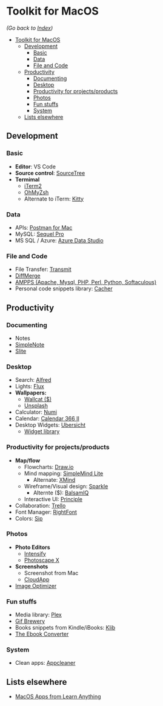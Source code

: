 # Toolkit for MacOS

_(Go back to [Index](https://github.com/dreamworkers/developers-toolkit#a-developers-toolkit))_

- [Toolkit for MacOS](#toolkit-for-macos)
  - [Development](#development)
    - [Basic](#basic)
    - [Data](#data)
    - [File and Code](#file-and-code)
  - [Productivity](#productivity)
    - [Documenting](#documenting)
    - [Desktop](#desktop)
    - [Productivity for projects/products](#productivity-for-projectsproducts)
    - [Photos](#photos)
    - [Fun stuffs](#fun-stuffs)
    - [System](#system)
  - [Lists elsewhere](#lists-elsewhere)

## Development

### Basic

- **Editor**: VS Code
- **Source control**: [SourceTree](https://www.sourcetreeapp.com/)
- **Termimal**
  - [iTerm2](https://www.iterm2.com/)
  - [OhMyZsh](https://ohmyz.sh/)
  - Alternate to iTerm: [Kitty](https://sw.kovidgoyal.net/kitty/)

### Data

- APIs: [Postman for Mac](https://www.postman.com/)
- MySQL: [Sequel Pro](https://www.sequelpro.com/)
- MS SQL / Azure: [Azure Data Studio](https://docs.microsoft.com/en-us/sql/azure-data-studio/download-azure-data-studio)

### File and Code

- File Transfer: [Transmit](https://panic.com/transmit/)
- [DiffMerge](https://sourcegear.com/diffmerge/)
- [AMPPS (Apache, Mysql, PHP, Perl, Python, Softaculous)](https://www.ampps.com/)
- Personal code snippets library: [Cacher](https://www.cacher.io/)

## Productivity

### Documenting

- Notes
- [SimpleNote](https://simplenote.com/)
- [Slite](https://slite.com/)
  
### Desktop

- Search: [Alfred](https://www.alfredapp.com/)
- Lights: [Flux](https://justgetflux.com/)
- **Wallpapers:**
  - [Wallcat ($)](https://beta.wall.cat/)
  - [Unsplash](https://unsplash.com/)
- Calculator: [Numi](https://numi.app/)
- Calendar: [Calendar 366 II](https://nspektor.com/calendar366/mac)
- Desktop Widgets: [Ubersicht](http://tracesof.net/uebersicht/)
  - [Widget library](http://tracesof.net/uebersicht-widgets/)

### Productivity for projects/products

- **Map/flow**
  - Flowcharts: [Draw.io](https://app.diagrams.net/)
  - Mind mapping: [SimpleMind Lite](https://simplemind.eu/)
    - Alternate: [XMind](https://www.xmind.net/)
  - Wireframe/Visual design: [Sparkle](https://sparkleapp.com/)
    - Alternte ($): [BalsamIQ](https://balsamiq.com/)
  - Interactive UI: [Principle](https://principleformac.com/)
- Collaboration: [Trello](https://trello.com/)
- Font Manager: [RightFont](https://rightfontapp.com/)
- Colors: [Sip](http://sipapp.io/)

### Photos

- **Photo Editors**
  - [Intensify](https://skylum.com/intensify)
  - [Photoscape X](http://x.photoscape.org/)
- **Screenshots**
  - Screenshot from Mac
  - [CloudApp](https://www.getcloudapp.com/)
- [Image Optimizer](https://imageoptim.com/mac)

### Fun stuffs

- Media library: [Plex](https://www.plex.tv/)
- [Gif Brewery](https://gfycat.com/gifbrewery)
- Books snippets from Kindle/iBooks: [Klib](https://en.toolinbox.net/Klib/)
- [The Ebook Converter](https://apps.apple.com/us/app/the-ebook-converter/id890503038)

### System

- Clean apps: [Appcleaner](https://freemacsoft.net/appcleaner/)

## Lists elsewhere

- [MacOS Apps from Learn Anything](https://github.com/learn-anything/macos-apps)
